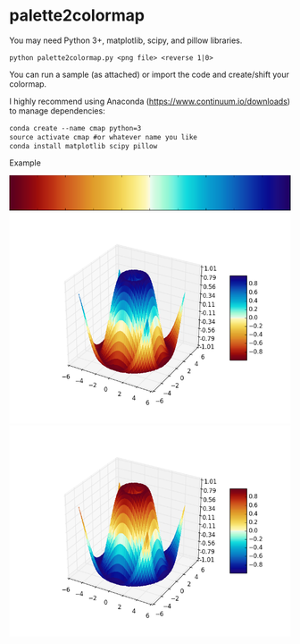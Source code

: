 # palette2colormap

You may need Python 3+, matplotlib, scipy, and pillow libraries.

    python palette2colormap.py <png file> <reverse 1|0>

You can run a sample (as attached) or import the code and create/shift your colormap.

I highly recommend using Anaconda (https://www.continuum.io/downloads) to manage dependencies: 

    conda create --name cmap python=3
    source activate cmap #or whatever name you like
    conda install matplotlib scipy pillow
  
Example

![alt tag](https://github.com/fhorta/palette2colormap/blob/master/example/W5.png)
![alt tag](https://github.com/fhorta/palette2colormap/blob/master/example/W5-normal.png)
![alt tag](https://github.com/fhorta/palette2colormap/blob/master/example/W5-reverse.png)

